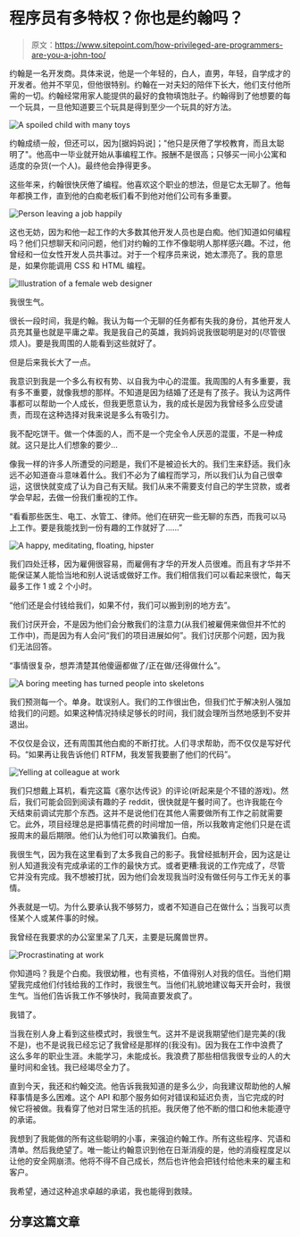 # 程序员有多特权？你也是约翰吗？

> 原文：<https://www.sitepoint.com/how-privileged-are-programmers-are-you-a-john-too/>

约翰是一名开发商。具体来说，他是一个年轻的，白人，直男，年轻，自学成才的开发者。他并不罕见，但他很特别。约翰在一对夫妇的陪伴下长大，他们支付他所需的一切。约翰经常用家人能提供的最好的食物填饱肚子。约翰得到了他想要的每一个玩具，一旦他知道要三个玩具是得到至少一个玩具的好方法。

![A spoiled child with many toys](img/2c722fc9407ba24a78c2f96280b48f45.png)

约翰成绩一般，但还可以，因为[据妈妈说]；"他只是厌倦了学校教育，而且太聪明了"。他高中一毕业就开始从事编程工作。报酬不是很高；只够买一间小公寓和适度的杂货(一个人)。最终他会挣得更多。

这些年来，约翰很快厌倦了编程。他喜欢这个职业的想法，但是它太无聊了。他每年都换工作，直到他的白痴老板们看不到他对他们公司有多重要。

![Person leaving a job happily](img/04769d88b5d00c59ca4b727ea6ce79a3.png)

这也无妨，因为和他一起工作的大多数其他开发人员也是白痴。他们知道如何编程吗？他们只想聊天和问问题，他们对约翰的工作不像聪明人那样感兴趣。不过，他曾经和一位女性开发人员共事过。对于一个程序员来说，她太漂亮了。我的意思是，如果你能调用 CSS 和 HTML 编程。

![Illustration of a female web designer](img/542724e47af35842e7004fa69f66855f.png)

我很生气。

很长一段时间，我是约翰。我认为每一个无聊的任务都有失我的身份，其他开发人员充其量也就是平庸之辈。我是我自己的英雄，我妈妈说我很聪明是对的(尽管很烦人)。要是我周围的人能看到这些就好了。

但是后来我长大了一点。

我意识到我是一个多么有权有势、以自我为中心的混蛋。我周围的人有多重要，我有多不重要，就像我想的那样。不知道是因为结婚了还是有了孩子。我认为这两件事都可以帮助一个人成长，但我更愿意认为，我的成长是因为我曾经多么应受谴责，而现在这种选择对我来说是多么有吸引力。

我不配吃饼干。做一个体面的人，而不是一个完全令人厌恶的混蛋，不是一种成就。这只是比人们想象的要少…

像我一样的许多人所遭受的问题是，我们不是被迫长大的。我们生来舒适。我们永远不必知道奋斗意味着什么。我们不必为了编程而学习，所以我们认为自己很幸运，这很快就变成了认为自己有天赋。我们从来不需要支付自己的学生贷款，或者学会早起，去做一份我们重视的工作。

“看看那些医生、电工、水管工、律师。他们在研究一些无聊的东西，而我可以马上工作。要是我能找到一份有趣的工作就好了……”

![A happy, meditating, floating, hipster](img/c65cbd79209a018116d551a3fa81e489.png)

我们四处迁移，因为雇佣很容易，而雇佣有才华的开发人员很难。而且有才华并不能保证某人能恰当地和别人说话或做好工作。我们相信我们可以看起来很忙，每天最多工作 1 或 2 个小时。

“他们还是会付钱给我们，如果不付，我们可以搬到别的地方去”。

我们讨厌开会，不是因为他们会分散我们的注意力(从我们被雇佣来做但并不忙的工作中)，而是因为有人会问“我们的项目进展如何”。我们讨厌那个问题，因为我们无法回答。

“事情很复杂，想弄清楚其他傻逼都做了/正在做/还得做什么”。

![A boring meeting has turned people into skeletons](img/2882e4c4c07785bfccebb280da4aedf1.png)

我们预测每一个。单身。耽误别人。我们的工作很出色，但我们忙于解决别人强加给我们的问题。如果这种情况持续足够长的时间，我们就会理所当然地感到不安并退出。

不仅仅是会议，还有周围其他白痴的不断打扰。人们寻求帮助，而不仅仅是写好代码。“如果再让我告诉他们 RTFM，我发誓我要删了他们的代码”。

![Yelling at colleague at work](img/f53f0b5b97cfa9c4dd42b8bda302db98.png)

我们只想戴上耳机，看完这篇《塞尔达传说》的评论(听起来是个不错的游戏)。然后，我们可能会回到阅读有趣的子 reddit，很快就是午餐时间了。也许我能在今天结束前调试完那个东西。这并不是说他们在其他人需要做所有工作之前就需要它。此外，项目经理总是把事情花费的时间增加一倍，所以我敢肯定他们只是在谎报周末的最后期限。他们认为他们可以欺骗我们。白痴。

我很生气，因为我在这里看到了太多我自己的影子。我曾经抵制开会，因为这是让别人知道我没有完成承诺的工作的最快方式。或者更糟:我说的工作完成了，尽管它并没有完成。我不想被打扰，因为他们会发现我当时没有做任何与工作无关的事情。

外表就是一切。为什么要承认我不够努力，或者不知道自己在做什么；当我可以责怪某个人或某件事的时候。

我曾经在我要求的办公室里呆了几天，主要是玩魔兽世界。

![Procrastinating at work](img/f42d47ed4b8c53fea203ec1faf4582d0.png)

你知道吗？我是个白痴。我很幼稚，也有资格，不值得别人对我的信任。当他们期望我完成他们付钱给我的工作时，我很生气。当他们礼貌地建议每天开会时，我很生气。当他们告诉我工作不够快时，我简直要发疯了。

我错了。

当我在别人身上看到这些模式时，我很生气。这并不是说我期望他们是完美的(我不是)，也不是说我已经忘记了我曾经是那样的(我没有)。因为我在工作中浪费了这么多年的职业生涯。未能学习，未能成长。我浪费了那些相信我很专业的人的大量时间和金钱。我已经竭尽全力了。

直到今天，我还和约翰交流。他告诉我我知道的是多么少，向我建议帮助他的人解释事情是多么困难。这个 API 和那个服务如何对错误和延迟负责，当它完成的时候它将被做。我看穿了他对日常生活的抗拒。我厌倦了他不断的借口和他未能遵守的承诺。

我想到了我能做的所有这些聪明的小事，来强迫约翰工作。所有这些程序、咒语和清单。然后我绝望了。唯一能让约翰意识到他在日渐消瘦的是，他的消瘦程度足以让他的安全网崩溃。他将不得不自己成长，然后也许他会把钱付给他未来的雇主和客户。

我希望，通过这种追求卓越的承诺，我也能得到救赎。

## 分享这篇文章